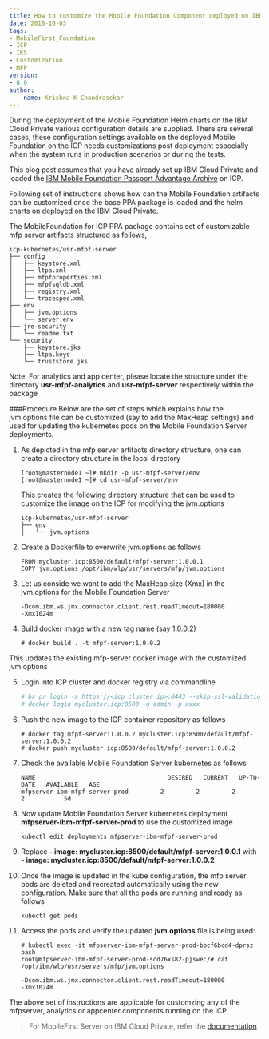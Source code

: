 ```yaml
---
title: How to customize the Mobile Foundation Component deployed on IBM Cloud Private (ICP)
date: 2018-10-03
tags:
- MobileFirst_Foundation
- ICP
- IKS
- Customization
- MFP
version:
- 8.0
author: 
    name: Krishna K Chandrasekar
---
```


During the deployment of the Mobile Foundation Helm charts on the IBM Cloud Private various configuration details are supplied. There are several cases, these configuration settings available on the deployed Mobile Foundation on the ICP needs customizations post deployment especially when the system runs in production scenarios or during the tests.

This blog post assumes that you have already set up IBM Cloud Private and loaded the [IBM Mobile Foundation Passport Advantage Archive](https://mobilefirstplatform.ibmcloud.com/tutorials/en/foundation/8.0/bluemix/mobilefirst-server-on-icp/#download-the-ibm-mfpf-ppa-archive) on ICP.

Following set of instructions shows how can the Mobile Foundation artifacts can be customized once the base PPA package is loaded and the helm charts on deployed on the IBM Cloud Private. 

The MobileFoundation for ICP PPA package contains set of customizable mfp server artifacts structured as follows, 

```
icp-kubernetes/usr-mfpf-server
├── config
│   ├── keystore.xml
│   ├── ltpa.xml
│   ├── mfpfproperties.xml
│   ├── mfpfsqldb.xml
│   ├── registry.xml
│   └── tracespec.xml
├── env
│   ├── jvm.options
│   └── server.env
├── jre-security
│   └── readme.txt
└── security
    ├── keystore.jks
    ├── ltpa.keys
    └── truststore.jks
```
Note: For analytics and app center, please locate the structure under the directory **usr-mfpf-analytics** and **usr-mfpf-server** respectively within the package

###Procedure
Below are the set of steps which explains how the jvm.options file can be customized (say to add the MaxHeap settings) and used for updating the kubernetes pods on the Mobile Foundation Server deployments.

1. As depicted in the mfp server artifacts directory structure, one can create a directory structure in the local directory 

	```
	[root@masternode1 ~]# mkdir -p usr-mfpf-server/env
	[root@masternode1 ~]# cd usr-mfpf-server/env
	```
	This creates the following directory structure that can be used to customize the image on the ICP for modifying the jvm.options
	
	```
	icp-kubernetes/usr-mfpf-server
	├── env
	│   └── jvm.options
	```
2. Create a Dockerfile to overwrite jvm.options as follows
	
	```
	FROM mycluster.icp:8500/default/mfpf-server:1.0.0.1
	COPY jvm.options /opt/ibm/wlp/usr/servers/mfp/jvm.options
	```
3. Let us conside we want to add the MaxHeap size (Xmx) in the jvm.options for the Mobile Foundation Server
	```
	-Dcom.ibm.ws.jmx.connector.client.rest.readTimeout=180000
	-Xmx1024m
	```
4. Build docker image with a new tag name (say 1.0.0.2)

	```
	# docker build . -t mfpf-server:1.0.0.2
	```
This updates the existing mfp-server docker image with the customized jvm.options

5.	Login into ICP cluster and docker registry via commandline

	```bash
	# bx pr login -a https://<icp_cluster_ip>:8443 --skip-ssl-validation -u admin -p xxxx -c <mycluster-account>
	# docker login mycluster.icp:8500 -u admin -p xxxx
	```
6.	Push the new image to the ICP container repository as follows

	```
	# docker tag mfpf-server:1.0.0.2 mycluster.icp:8500/default/mfpf-server:1.0.0.2
	# docker push mycluster.icp:8500/default/mfpf-server:1.0.0.2
	```
7. Check the available Mobile Foundation Server kubernetes as follows

	```kubectl get deployments
	NAME                                     DESIRED   CURRENT   UP-TO-DATE   AVAILABLE   AGE
	mfpserver-ibm-mfpf-server-prod         2         2         2            2           5d
	```
8. Now update Mobile Foundation Server kubernetes deployment **mfpserver-ibm-mfpf-server-prod** to use the customized image 
	
	```
	kubectl edit deployments mfpserver-ibm-mfpf-server-prod
	```
9. Replace **- image: mycluster.icp:8500/default/mfpf-server:1.0.0.1** with **- image: mycluster.icp:8500/default/mfpf-server:1.0.0.2**

10. Once the image is updated in the kube configuration, the mfp server pods are deleted and recreated automatically using the new configuration. Make sure that all the pods are running and ready as follows

	```
	kubectl get pods
	```
11.	Access the pods and verify the updated **jvm.options** file is being used:

	```
	# kubectl exec -it mfpserver-ibm-mfpf-server-prod-bbcf6bcd4-dprsz bash
	root@mfpserver-ibm-mfpf-server-prod-sdd76xs82-pjswe:/# cat /opt/ibm/wlp/usr/servers/mfp/jvm.options
	
	-Dcom.ibm.ws.jmx.connector.client.rest.readTimeout=180000
	-Xmx1024m
	```

The above set of instructions are applicable for customzing any of the mfpserver, analytics or appcenter components running on the ICP.

> For MobileFirst Server on IBM Cloud Private, refer the [documentation](https://mobilefirstplatform.ibmcloud.com/tutorials/en/foundation/8.0/bluemix/mobilefirst-server-on-icp/)
